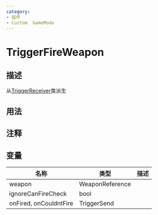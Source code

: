 ```yaml
---
category: 
- 组件
- Custom  GameMode
---
```

# TriggerFireWeapon
## 描述
从[TriggerReceiver](./TriggerReceiver.md)类派生
## 用法

## 注释

## 变量
| 名称 | 类型 | 描述 |
| ----------- | ----------- | ----------- |
| weapon | WeaponReference |  |  
| ignoreCanFireCheck | bool |  |  
| onFired, onCouldntFire | TriggerSend |  |  
